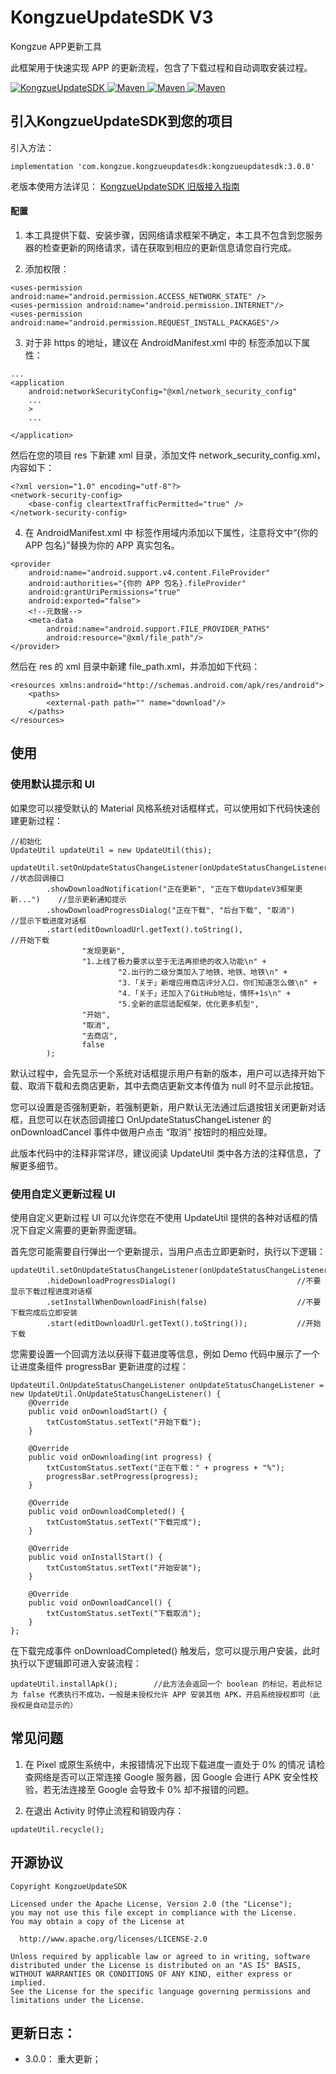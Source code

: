 # KongzueUpdateSDK V3
Kongzue APP更新工具

此框架用于快速实现 APP 的更新流程，包含了下载过程和自动调取安装过程。 

<a href="https://github.com/kongzue/KongzueUpdateSDK">
<img src="https://img.shields.io/badge/KongzueUpdateSDK-3.0.0-green.svg" alt="KongzueUpdateSDK">
</a> 
<a href="https://bintray.com/myzchh/maven/KongzueUpdateSDK">
<img src="https://img.shields.io/badge/Maven-3.0.0-blue.svg" alt="Maven">
</a> 
<a href="http://www.apache.org/licenses/LICENSE-2.0">
<img src="https://img.shields.io/badge/License-Apache%202.0-red.svg" alt="Maven">
</a> 
<a href="http://www.kongzue.com">
<img src="https://img.shields.io/badge/Homepage-Kongzue.com-brightgreen.svg" alt="Maven">
</a> 


## 引入KongzueUpdateSDK到您的项目

引入方法：
```
implementation 'com.kongzue.kongzueupdatesdk:kongzueupdatesdk:3.0.0'
```

老版本使用方法详见： <a href="README_V2.md">KongzueUpdateSDK 旧版接入指南</a>

#### 配置
1) 本工具提供下载、安装步骤，因网络请求框架不确定，本工具不包含到您服务器的检查更新的网络请求，请在获取到相应的更新信息请您自行完成。

2) 添加权限：
```
<uses-permission android:name="android.permission.ACCESS_NETWORK_STATE" />
<uses-permission android:name="android.permission.INTERNET"/>
<uses-permission android:name="android.permission.REQUEST_INSTALL_PACKAGES"/>
```

3) 对于非 https 的地址，建议在 AndroidManifest.xml 中的 <application> 标签添加以下属性：
```
...
<application
    android:networkSecurityConfig="@xml/network_security_config"
    ...
    >
    ...
    
</application>
```
然后在您的项目 res 下新建 xml 目录，添加文件 network_security_config.xml，内容如下：
```
<?xml version="1.0" encoding="utf-8"?>
<network-security-config>
    <base-config cleartextTrafficPermitted="true" />
</network-security-config>
```

4) 在 AndroidManifest.xml 中 <application> 标签作用域内添加以下属性，注意将文中“{你的 APP 包名}”替换为你的 APP 真实包名。
```
<provider
    android:name="android.support.v4.content.FileProvider"
    android:authorities="{你的 APP 包名}.fileProvider"
    android:grantUriPermissions="true"
    android:exported="false">
    <!--元数据-->
    <meta-data
        android:name="android.support.FILE_PROVIDER_PATHS"
        android:resource="@xml/file_path"/>
</provider>
```

然后在 res 的 xml 目录中新建 file_path.xml，并添加如下代码：
```
<resources xmlns:android="http://schemas.android.com/apk/res/android">
    <paths>
        <external-path path="" name="download"/>
    </paths>
</resources>
```

## 使用

### 使用默认提示和 UI
如果您可以接受默认的 Material 风格系统对话框样式，可以使用如下代码快速创建更新过程：
```
//初始化
UpdateUtil updateUtil = new UpdateUtil(this);

updateUtil.setOnUpdateStatusChangeListener(onUpdateStatusChangeListener)    //状态回调接口
        .showDownloadNotification("正在更新", "正在下载UpdateV3框架更新...")    //显示更新通知提示
        .showDownloadProgressDialog("正在下载", "后台下载", "取消")            //显示下载进度对话框
        .start(editDownloadUrl.getText().toString(),                       //开始下载
                "发现更新",
                "1.上线了极力要求以至于无法再拒绝的收入功能\n" +
                        "2.出行的二级分类加入了地铁、地铁、地铁\n" +
                        "3.「关于」新增应用商店评分入口，你们知道怎么做\n" +
                        "4.「关于」还加入了GitHub地址，情怀+1s\n" +
                        "5.全新的底层适配框架，优化更多机型",
                "开始",
                "取消",
                "去商店",
                false
        );
```
默认过程中，会先显示一个系统对话框提示用户有新的版本，用户可以选择开始下载、取消下载和去商店更新，其中去商店更新文本传值为 null 时不显示此按钮。

您可以设置是否强制更新，若强制更新，用户默认无法通过后退按钮关闭更新对话框，且您可以在状态回调接口 OnUpdateStatusChangeListener 的 onDownloadCancel 事件中做用户点击 “取消” 按钮时的相应处理。

此版本代码中的注释非常详尽，建议阅读 UpdateUtil 类中各方法的注释信息，了解更多细节。

### 使用自定义更新过程 UI

使用自定义更新过程 UI 可以允许您在不使用 UpdateUtil 提供的各种对话框的情况下自定义需要的更新界面逻辑。

首先您可能需要自行弹出一个更新提示，当用户点击立即更新时，执行以下逻辑：
```
updateUtil.setOnUpdateStatusChangeListener(onUpdateStatusChangeListener)
        .hideDownloadProgressDialog()                           //不要显示下载过程进度对话框
        .setInstallWhenDownloadFinish(false)                    //不要下载完成后立即安装
        .start(editDownloadUrl.getText().toString());           //开始下载
```
您需要设置一个回调方法以获得下载进度等信息，例如 Demo 代码中展示了一个让进度条组件 progressBar 更新进度的过程：
```
UpdateUtil.OnUpdateStatusChangeListener onUpdateStatusChangeListener = new UpdateUtil.OnUpdateStatusChangeListener() {
    @Override
    public void onDownloadStart() {
        txtCustomStatus.setText("开始下载");
    }
    
    @Override
    public void onDownloading(int progress) {
        txtCustomStatus.setText("正在下载：" + progress + "%");
        progressBar.setProgress(progress);
    }
    
    @Override
    public void onDownloadCompleted() {
        txtCustomStatus.setText("下载完成");
    }
    
    @Override
    public void onInstallStart() {
        txtCustomStatus.setText("开始安装");
    }
    
    @Override
    public void onDownloadCancel() {
        txtCustomStatus.setText("下载取消");
    }
};
```
在下载完成事件 onDownloadCompleted() 触发后，您可以提示用户安装，此时执行以下逻辑即可进入安装流程：
```
updateUtil.installApk();        //此方法会返回一个 boolean 的标记，若此标记为 false 代表执行不成功，一般是未授权允许 APP 安装其他 APK，开启系统授权即可（此授权是自动显示的）
```

## 常见问题
1. 在 Pixel 或原生系统中，未报错情况下出现下载进度一直处于 0% 的情况
请检查网络是否可以正常连接 Google 服务器，因 Google 会进行 APK 安全性校验，若无法连接至 Google 会导致卡 0% 却不报错的问题。

2. 在退出 Activity 时停止流程和销毁内存：
```
updateUtil.recycle();
```

## 开源协议
```
Copyright KongzueUpdateSDK

Licensed under the Apache License, Version 2.0 (the "License");
you may not use this file except in compliance with the License.
You may obtain a copy of the License at

  http://www.apache.org/licenses/LICENSE-2.0

Unless required by applicable law or agreed to in writing, software
distributed under the License is distributed on an "AS IS" BASIS,
WITHOUT WARRANTIES OR CONDITIONS OF ANY KIND, either express or implied.
See the License for the specific language governing permissions and
limitations under the License.
```

## 更新日志：
- 3.0.0：
重大更新；
